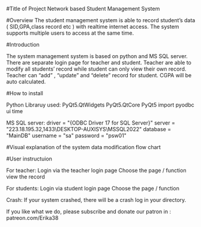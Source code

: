 #Title of Project
Network based Student Management System

#Overview 
The student management  system is able to record student’s data ( SID,GPA,class record etc ) with realtime internet access. The system supports multiple users to access at the same time. 

#Introduction

The system management system is based on python and MS SQL server. There are separate login page for teacher and student. Teacher are able to modify all students’ record while student can only view their own record. Teacher can “add” , “update” and “delete” record for student. CGPA will be auto calculated. 

#How to install

Python Libraruy used:
PyQt5.QtWidgets
PyQt5.QtCore
PyQt5
import pyodbc
ui
time


MS SQL server:
driver = "{ODBC Driver 17 for SQL Server}"
server = "223.18.195.32,1433\DESKTOP-AUXISYS\MSSQL2022"
database = "MainDB"
username = "sa"
password = "psw01"


#Visual explanation of the system data modification flow chart

#User instructuion

For teacher:
Login via the teacher login page
Choose the page / function
view the record


For students:
Login via student login page
Choose the page / function


Crash:
If your system crashed, there will be a crash log in your directory.

If you like what we do, please subscribe and donate our patron in : patreon.com/Erika38

